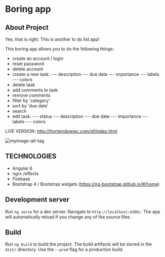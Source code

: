 # Boring app

## About Project 

Yes, that is right. This is another to do list app! 

This boring app allows you to do the following things:
 - create an account / login
 - reset password
 - delete account 
 - create a new task:
 --- description
 --- due date
 --- importance
 --- labels
 --- colors
 - delete task
 - add comments to task
 - remove comments
 - filter by 'category'
 - sort by 'due date'
 - search
 - edit task:
 --- status
 --- description
 --- due date
 --- importance
 --- labels
 --- colors


LIVE VERSION: http://frontendowiec.com/gf/index.html


![myimage-alt-tag](http://frontendowiec.com/gf/googlefonts.jpg)


## TECHNOLOGIES
 - Angular 6
 - ngrx /effects
 - Firebase
 - Bootstrap 4 / Bootstrap widgets (https://ng-bootstrap.github.io/#/home)


## Development server

Run `ng serve` for a dev server. Navigate to `http://localhost:4200/`. The app will automatically reload if you change any of the source files.

## Build

Run `ng build` to build the project. The build artifacts will be stored in the `dist/` directory. Use the `--prod` flag for a production build.

